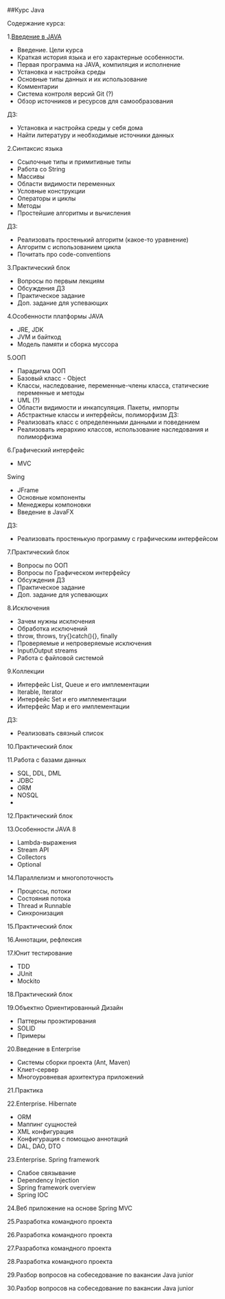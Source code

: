 ##Курс Java

Содержание курса:

1\.[Введение в JAVA](https://github.com/rxn1d/courses/blob/master/topic_1.md)
* Введение. Цели курса
* Краткая история языка и его характерные особенности.
* Первая программа на JAVA, компиляция и исполнение
* Установка и настройка среды
* Основные типы данных и их использование
* Комментарии
* Система контроля версий Git (?)
* Обзор источников и ресурсов для самообразования

ДЗ:
* Установка и настройка среды у себя дома
* Найти литературу и необходимые источники данных

2\.Синтаксис языка
* Ссылочные типы и примитивные типы
* Работа со String
* Массивы
* Области видимости переменных
* Условные конструкции
* Операторы и циклы
* Методы
* Простейшие алгоритмы и вычисления

ДЗ:
* Реализовать простенький алгоритм (какое-то уравнение)
* Алгоритм с использованием цикла
* Почитать про code-conventions

3\.Практический блок
* Вопросы по первым лекциям
* Обсуждения ДЗ
* Практическое задание
* Доп. задание для успевающих

4\.Особенности платформы JAVA
* JRE, JDK
* JVM и байткод
* Модель памяти и сборка муссора

5\.ООП 
* Парадигма ООП
* Базовый класс - Object
* Классы, наследование, переменные-члены класса, статические переменные и методы
* UML (?)
* Области видимости и инкапсуляция. Пакеты, импорты
* Абстрактные классы и интерфейсы, полиморфизм
ДЗ:
* Реализовать класс с определенными данными и поведением
* Реализовать иерархию классов, использование наследования и полиморфизма

6\.Графический интерфейс
* MVC

Swing
* JFrame
* Основные компоненты
* Менеджеры компоновки
* Введение в JavaFX

ДЗ:
* Реализовать простенькую программу с графическим интерфейсом

7\.Практический блок
* Вопросы по ООП
* Вопросы по Графическом интерфейсу
* Обсуждения ДЗ
* Практическое задание
* Доп. задание для успевающих

8\.Исключения
* Зачем нужны исключения
* Обработка исключений
* throw, throws, try{}catch(){}, finally
* Проверяемые и непроверяемые исключения
* Input\Output streams
* Работа с файловой системой

9\.Коллекции
* Интерфейс List, Queue и его имплементации
* Iterable, Iterator
* Интерфейс Set и его имплементации
* Интерфейс Map и его имплементации

ДЗ:
* Реализовать связный список

10\.Практический блок

11\.Работа с базами данных
* SQL, DDL, DML
* JDBC
* ORM
* NOSQL
* 
12\.Практический блок

13\.Особенности JAVA 8
* Lambda-выражения
* Stream API
* Collectors
* Optional

14\.Параллелизм и многопоточность
* Процессы, потоки
* Состояния потока
* Thread и Runnable
* Синхронизация

15\.Практический блок

16\.Аннотации, рефлексия

17\.Юнит тестирование
* TDD
* JUnit
* Mockito

18\.Практический блок

19\.Объектно Ориентированный Дизайн
* Паттерны проэктирования
* SOLID
* Примеры

20\.Введение в Enterprise
* Системы сборки проекта (Ant, Maven)
* Клиет-сервер
* Многоуровневая архитектура приложений

21\.Практика

22\.Enterprise. Hibernate
* ORM
* Маппинг сущностей
* XML конфигурация
* Конфигурация с помощью аннотаций
* DAL, DAO, DTO

23\.Enterprise. Spring framework
* Слабое связывание
* Dependency Injection
* Spring framework overview
* Spring IOC

24\.Веб приложение на основе Spring MVC

25\.Разработка командного проекта

26\.Разработка командного проекта

27\.Разработка командного проекта

28\.Разработка командного проекта

29\.Разбор вопросов на собеседование по вакансии Java junior

30\.Разбор вопросов на собеседование по вакансии Java junior












 




